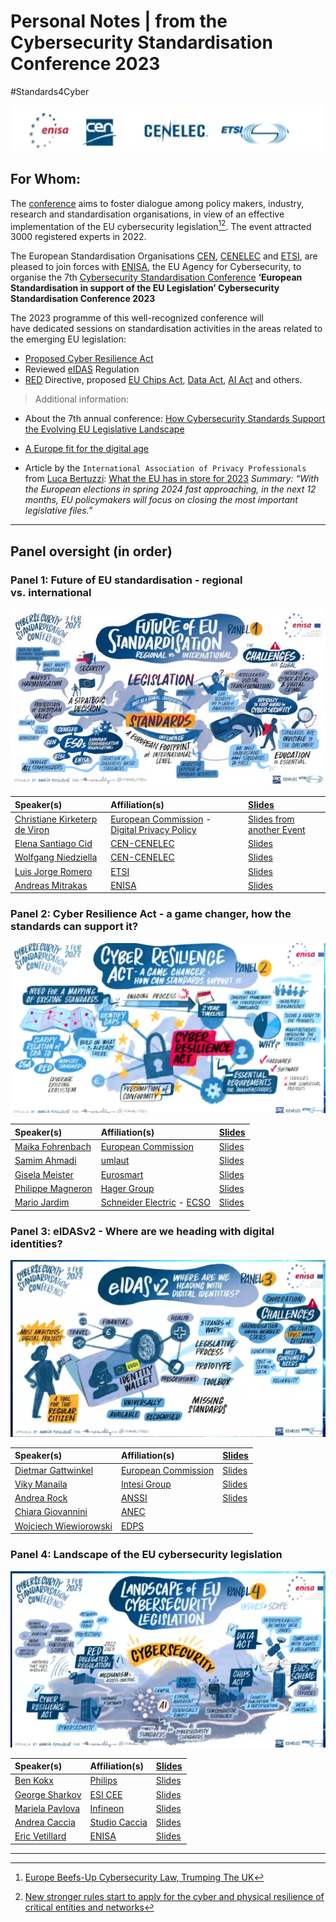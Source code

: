 
# Personal Notes \| from the Cybersecurity Standardisation Conference 2023

\#Standards4Cyber

![](_attachments/20230207103108.png)

## For Whom:

The
[conference](https://www.enisa.europa.eu/events/cybersecurity_standardisation_2023)
aims to foster dialogue among policy makers, industry, research and
standardisation organisations, in view of an effective implementation of
the EU cybersecurity legislation[^1][^2]. The event attracted 3000
registered experts in 2022.

The European Standardisation Organisations
[CEN](https://www.cencenelec.eu/european-standardization/),
[CENELEC](https://www.cencenelec.eu/) and [ETSI](https://www.etsi.org/),
are pleased to join forces with [ENISA](https://www.enisa.europa.eu/),
the EU Agency for Cybersecurity, to organise the 7th [Cybersecurity
Standardisation
Conference](https://www.enisa.europa.eu/events/cybersecurity_standardisation_2023)
**‘European Standardisation in support of the EU Legislation’
Cybersecurity Standardisation Conference 2023**

The 2023 programme of this well-recognized conference will
have dedicated sessions on standardisation activities in the areas
related to the emerging EU legislation:

- [Proposed Cyber Resilience
  Act](https://digital-strategy.ec.europa.eu/en/library/cyber-resilience-act)
- Reviewed
  [eIDAS](https://www.consilium.europa.eu/en/press/press-releases/2022/12/06/european-digital-identity-eid-council-adopts-its-position-on-a-new-regulation-for-a-digital-wallet-at-eu-level/)
  Regulation
- [RED](https://single-market-economy.ec.europa.eu/sectors/electrical-and-electronic-engineering-industries-eei/radio-equipment-directive-red_en)
  Directive, proposed [EU Chips
  Act](https://commission.europa.eu/strategy-and-policy/priorities-2019-2024/europe-fit-digital-age/european-chips-act_en),
  [Data
  Act](https://ec.europa.eu/commission/presscorner/detail/en/ip_22_1113),
  [AI
  Act](https://eur-lex.europa.eu/legal-content/EN/TXT/?uri=celex%3A52021PC0206)
  and others.

> Additional information:

- About the 7th annual conference: [How Cybersecurity Standards Support
  the Evolving EU Legislative
  Landscape](https://www.enisa.europa.eu/news/how-cybersecurity-standards-support-the-evolving-eu-legislative-landscape)

- [A Europe fit for the digital
  age](https://commission.europa.eu/strategy-and-policy/priorities-2019-2024/europe-fit-digital-age_en)

- Article by the `International Association of Privacy Professionals`
  from [Luca Bertuzzi](https://twitter.com/BertuzLuca): [What the EU has
  in store for
  2023](https://iapp.org/news/a/what-the-eu-has-in-store-for-2023/)
  *Summary: “With the European elections in spring 2024 fast
  approaching, in the next 12 months, EU policymakers will focus on
  closing the most important legislative files.”*

------------------------------------------------------------------------

## Panel oversight (in order)

### Panel 1: Future of EU standardisation - regional vs. international

![](_attachments/20230209074821.png)

| Speaker(s)                                                                                                             | Affiliation(s)                                                                                                                                                                   | [Slides](https://www.enisa.europa.eu/events/cybersecurity_standardisation_2023/presentations) |
|:-----------------------------------------------------------------------------------------------------------------------|:---------------------------------------------------------------------------------------------------------------------------------------------------------------------------------|:----------------------------------------------------------------------------------------------|
| [Christiane Kirketerp de Viron](https://op.europa.eu/en/web/who-is-who/person/-/person/COM_00003AA7A7A0)               | [European Commission](https://commission.europa.eu/index_en) - [Digital Privacy Policy](https://op.europa.eu/en/web/who-is-who/organization/-/organization/CNECT/COM_CRF_245675) | [Slides from another Event](_attachments/CRA-CNECT_University_presentation.pdf)               |
| [Elena Santiago Cid](https://www.scc.ca/en/elena-santiago-cid)                                                         | [CEN-CENELEC](https://www.cencenelec.eu/)                                                                                                                                        | [Slides](_attachments/12-santiago.pdf)                                                        |
| [Wolfgang Niedziella](https://www.cencenelec.eu/about-cenelec/structure-and-governance/cenelec-board-members/)         | [CEN-CENELEC](https://www.cencenelec.eu/)                                                                                                                                        | [Slides](_attachments/13-niedziella.pdf)                                                      |
| [Luis Jorge Romero](https://www.etsi.org/newsroom/news/1574-2019-04-etsi-re-elects-director-general-luis-jorge-romero) | [ETSI](https://www.etsi.org/)                                                                                                                                                    | [Slides](_attachments/14-romero.pdf)                                                          |
| [Andreas Mitrakas](https://www.rsaconference.com/experts/andreas%20mitrakas)                                           | [ENISA](https://www.enisa.europa.eu/)                                                                                                                                            | [Slides](_attachments/15-mitrakas.pdf)                                                        |

### Panel 2: Cyber Resilience Act - a game changer, how the standards can support it?

![](_attachments/20230207122939.png)

| Speaker(s)                                                                                  | Affiliation(s)                                                                | [Slides](https://www.enisa.europa.eu/events/cybersecurity_standardisation_2023/presentations) |
|:--------------------------------------------------------------------------------------------|:------------------------------------------------------------------------------|:----------------------------------------------------------------------------------------------|
| [Maika Fohrenbach](https://op.europa.eu/en/web/who-is-who/person/-/person/COM_0000CA706CD3) | [European Commission](https://commission.europa.eu/index_en)                  | [Slides](_attachments/21-fohrenbach.pdf)                                                      |
| [Samim Ahmadi](https://scholar.google.de/citations?user=orNo2A8AAAAJ&hl=de)                 | [umlaut](https://www.umlaut.com/)                                             | [Slides](_attachments/22-ahmadi.pdf)                                                          |
| [Gisela Meister](https://eucyberact.org/speaker/gisela-meister/)                            | [Eurosmart](https://www.eurosmart.com/)                                       | [Slides](_attachments/23-meister.pdf)                                                         |
| [Philippe Magneron](http://lpra.org/trade-directory/hager-controls-sas/)                    | [Hager Group](https://hagergroup.com/)                                        | [Slides](_attachments/24-magneron.pdf)                                                        |
| [Mario Jardim](https://www.enlit-europe.com/speakers/mario-jardim)                          | [Schneider Electric](https://www.se.com/ww/en/) - [ECSO](https://ecs-org.eu/) | [Slides](_attachments/25-jardim.pdf)                                                          |

### Panel 3: eIDASv2 - Where are we heading with digital identities?

![](_attachments/20230207143402.png)

| Speaker(s)                                                                                                           | Affiliation(s)                                               | [Slides](https://www.enisa.europa.eu/events/cybersecurity_standardisation_2023/presentations) |
|:---------------------------------------------------------------------------------------------------------------------|:-------------------------------------------------------------|:----------------------------------------------------------------------------------------------|
| [Dietmar Gattwinkel](https://op.europa.eu/en/web/who-is-who/person/-/person/COM_00006A0C2DFF)                        | [European Commission](https://commission.europa.eu/index_en) | [Slides](_attachments/31-gattwinkel.pdf)                                                      |
| [Viky Manaila](https://cloudsignatureconsortium.org/committee/viky-manaila/)                                         | [Intesi Group](https://www.intesigroup.com/)                 | [Slides](_attachments/32-manaila.pdf)                                                         |
| [Andrea Rock](https://womenwhoadvance.eu/andrea-rock/)                                                               | [ANSSI](https://www.ssi.gouv.fr/)                            | [Slides](_attachments/33-rock.pdf)                                                            |
| [Chiara Giovannini](https://www.anec.eu/about-anec/our-anec-staff)                                                   | [ANEC](https://www.anec.eu/)                                 |                                                                                               |
| [Wojciech Wiewiorowski](https://edps.europa.eu/about-edps/members-mission/supervisors/wojciech-wiewi%C3%B3rowski_en) | [EDPS](https://edps.europa.eu/)                              |                                                                                               |

### Panel 4: Landscape of the EU cybersecurity legislation

![](_attachments/20230207165859.png)

| Speaker(s)                                                                                                | Affiliation(s)                                                | [Slides](https://www.enisa.europa.eu/events/cybersecurity_standardisation_2023/presentations) |
|:----------------------------------------------------------------------------------------------------------|:--------------------------------------------------------------|:----------------------------------------------------------------------------------------------|
| [Ben Kokx](https://eucyberact.org/speaker/ben-kokx/)                                                      | [Philips](https://www.philips.com/)                           | [Slides](_attachments/41-kokx.pdf)                                                            |
| [George Sharkov](https://cetef.eu/en/speakers/dr-george-sharkov/)                                         | [ESI CEE](https://esicenter.bg/)                              | [Slides](_attachments/42-sharkov.pdf)                                                         |
| [Mariela Pavlova](http://www-sop.inria.fr/everest/personnel/Mariela.Pavlova/)                             | [Infineon](https://www.infineon.com/)                         | [Slides](_attachments/43-pavlova.pdf)                                                         |
| [Andrea Caccia](https://www.digitalsme.eu/members/acaccia/)                                               | [Studio Caccia](https://cineuropa.org/en/filmography/245252/) | [Slides](_attachments/44-caccia.pdf)                                                          |
| [Eric Vetillard](https://ecosystemexperience.ovhcloud.com/en/speakers?modal=speaker&speakerId=bvcwFR1MyF) | [ENISA](https://www.enisa.europa.eu/)                         | [Slides](_attachments/45-vetillard.pdf)                                                       |

------------------------------------------------------------------------

<!--
# Panel 1: Future of EU standardisation - regional vs. international

## Christiane Kirketerp de Viron - European Commission - Digital Privacy Policy

Digitalization cannot go without cybersecurity investments

[](_attachments/20230209074821.png)                  
- Harmonizing standards                                                                
- Direct governance & involvement and direct legislative that represent the citizens of the EU
- Openness and cooperate with international partners   
- Call for more "secure by design" hardware and software
- Two thirds of [NIS](https://www.enisa.europa.eu/topics/cybersecurity-policy/nis-directive-new) incidents are the result of a vulnerability exploitation / phishing, credential thefts, more ..                    

## Elena Santiago Cid - CEN-CENELEC

[](_attachments/20230207101118.png)                                                    
1. Lack of awareness                                                                                                                                        
2. Reacting after harm is done                                                                                                                              
3. Short on investment in security                                                                                                                          
- Reducing market fragmentation by sharing values, influencing decisions, and practicing optimization and delivering standards (national and international) 

## Wolfgang Niedziella - CENELEC

[](_attachments/20230207101951.png)                                                            
- About the Radio Equipment Directive (RED), requirement for Standardization, Standards and breaking Data Silos                                                            
- Trustworthiness and reliable services and products, TTC and [EU-India TTC](https://ec.europa.eu/commission/presscorner/detail/en/ip_23_596) and contributing effectively 

## Luis Jorge Romero - ETSI

[](_attachments/20230207102329.png)                                                           
- Global Landscape:                                                                                                                                                       
- National - Regional - International                                                                                                                                     
- avoiding fragmantation                                                                                                                                                  
- Looking forward: Global use                                                                                                                                             
- Europe is unique, bringing value to the world                                                                                                                           
- Focus on global cooperation, commitment, and involvement, that aims to further elevate education, interconnecting through openness and availability to drive costs down 

## Andreas Mitrakas - ENISA

[](_attachments/20230207103200.png)                                           
- Business, competition, and standardization strategies for applications to come that allow framework layering and break down data silos 
- Proposals for standards, as well as definitions and endorsements for public standards                                                  
- Identifying standardization gaps, and developing follow-up proposals                                                                   

# Panel 2: Cyber Resilience Act - a game changer, how the standards can support it?

[](_attachments/20230207122939.png)

## Maika Fohrenbach - European Commission

[](_attachments/20230207113359.png)                          
- Use of EU-wide certification schemes that can coexist and align with current available certifications 

## Samim Ahmadi - umlaut

[](_attachments/20230207114945.png)       
- Increasing demand of standartization experts in diverse fields 

## Gisela Meister - Eurosmart

[](_attachments/20230207115852.png) 
- Using CSA Schemes                                   
- Included in the EU's new CSA requirement            

[](_attachments/20230207115948.png) 
- Risk assessments by Eurosmart                       

[](_attachments/20230207120104.png)               
- IoT: ETSI EN 303645                                                             
- See EN 303645 for standards and private schemas for use as harmonized standards 
- Always have hope, be positive, and cooperate to tackle the challenges ahead     

## Philippe Magneron - Hager Group

[](_attachments/20230207115852.png)
- Using CSA Schemes                                  
- Included in the EU's new CSA requirement           

[](_attachments/20230207121357.png)
- Risk assessments by Eurosmart                      

[](_attachments/20230207121431.png)  
- Regulations aim to help, not hinder                    
- Product-categories to be more recognizable and accepted
- Requirements                                           
- Tests                                                  

## Mario Jardim - Schneider Electric, ECSO

[](_attachments/20230207121951.png)  
- Leverage of industry standards                       
- Combination of sharing external and internal parties 


# Panel 3: eIDASv2 - Where are we heading with digital identities?

[](_attachments/20230207143402.png)

Fostering trust through complete transparency. Alternatives to commercial offerings that do not place the individual at the center.

## Dietmar Gattwinkel - European Commission

[](_attachments/20230207135444.png)                        
- Universal availability for European citizens everywhere, i.e., social login with a privacy focus 

[](_attachments/20230207135512.png)                          
- Toolbox implementation                                                                               
- Working on each of these four strands                                                                
- Concurrently in order to meet deadlines a wide range of applications for civil and official purposes 

## Viki Manaila - Intesi Group

[](_attachments/20230207140026.png)
[](_attachments/20230207140045.png)

[](_attachments/20230207140228.png)               
- All parties involved understand the opportunities and support their development 
- The ability to grant and revoke data access                                     


## Andrea Rock - ANSSI

[](_attachments/20230207140930.png) 
- "Wallet" certification                              

[](_attachments/20230207141031.png)
- CS certification                                    

[](_attachments/20230207141149.png)               
- Demand for certification on the application itself                             
- How to evaluate certifications (FiTCEM)                                        
- How does everything fit together (harmonize) (life cycle)?                     
- Challanges:                                                                    
- Standards-based                                                                
- Timing, working in tandem to accompany everything.                             
- Harmonizations and proofreading; each member state must be taken into account. 
- Coorporation between all parties involved and transparency                     
- Requierments:                                                                  
- Trust service provider and certificates                                        
- Proper standards                                                               


## Chiara Giovannini - ANEC

- Chiara Giovannini - ANEC                                           
- Working Group related standards and issues for consumers                                                  
- Should I trust the digital wallet?                                                                        
- How can I trust the digital wallet?                                                                       
- How can I trust the interactions to be secured between different entities                                 
- What are the costs involved, particularly the initial costs?                                              
- Digital data is also beneficial                                                                           
- Is it reliable?                                                                                           
- International interoperability and standards are required                                                 
- The wallet's interaction with the cyber security system will be critical                                  
- Wallet, application, and security certification? -\> Priority: What to certify?                           
- To stay voluntary                                                                                         
- Data-quality contained                                                                                    
- Capacity, responsibility, and equality (Laws against forced use of the digital wallet are a precondition) 

## Wojciech Wiewiorowski - EDPS

- Wojciech Wiewiorowski - EDPS                                                           
- Data protection authorities on national level                                                                                                  
- Entities linked to transmission in individual member states                                                                                    
- How to Put It All Together - A framework alone is insufficient                                                                                 
- Regulations                                                                                                                                    
- What does the Toolbox accomplish; more specific                                                                                                
- Are all critical components in place and secure?                                                                                               
- What about cultural and elemental rights?                                                                                                      
- The authorities in charge of data protection must be involved.                                                                                 
- failing to discontinue tracking and profiling (how to avoid this; how to improve acceptance and usage)                                         
- Who has the right to alter fundamental rights if the deciding factor is diminishing                                                            
- Prior to general data protection certifications... and the threat of regulation... an overview of each of those certifications must be present 
- Discuss individual entities' concerns and worries                                                                                              
- Who controls the data; owning is a wrong term and should not be used in this context                                                           

# Panel 4: Landscape of the EU cybersecurity legislation

[](_attachments/20230207165859.png)

## Ben Kokx - Philips

[](_attachments/20230207153802.png)       
- Regulations concerning products that enter the European markets 

[](_attachments/20230207153829.png)          
- The development of three harmonized standards with around 167 members 

[](_attachments/20230207154407.png) 
- RED is only for the product and what's inside       

[](_attachments/20230207154507.png) 
[](_attachments/20230207154555.png) 

[](_attachments/20230207154738.png)                   
- Horizontal scopes for RED and CRA standards may serve to restrict use cases             
- Realization of requirements may reduce usabilities compared to established requirements 
- Demand of product scoping and intended use of products their environment                
- Will the standard be cited? (BIG QUESTION)                                              

## George Sharkov - ESI CEE

[](_attachments/20230207155638.png) 

[](_attachments/20230207155802.png)      
- Highlighted fields are related to other fields like security 

[](_attachments/20230207160026.png) 
- Security and resilience by design                   


[](_attachments/20230207160537.png) 

[](_attachments/20230207160542.png) 

[](_attachments/20230207160601.png) 

[](_attachments/20230207160657.png) 

[](_attachments/20230207160705.png) 


## Mariela Pavlova - Infineon

[](_attachments/20230207161223.png) 

[](_attachments/20230207161229.png) 

[](_attachments/20230207161348.png) 

[](_attachments/20230207161701.png)                    
- In Europe, ISO 15408 evaluation smart cards and high-end security                        
- SESIP for IoT: Targeting MCUs in the IT Area.                                            
- FITCEM: European Standard, close to CC, but targeting security evaluations fixed in time 
- SESIP and FITCEM can be applied to smart cards and the like sooner or later              

[](_attachments/20230207161835.png)                                            
 - SOGIS used since 20years                                                                                                                 
 - High end security and independent evaluation for certification and continuous monitoring                                                 
 - EUCC is the successor of SOGIS                                                                                                           
 - EMVCo proprietary and private                                                                                                            
 - PSA Certified and GP SESIP is private -\> evaluate certification for MCU in IoT Area -\> low-level security, basic and substantial level 


## Andrea Caccia - Studio Caccia

[](_attachments/20230207162528.png)                        
- Data act standardization breaks down data silos, engages new spaces, and enables interoperability 

[](_attachments/20230207162710.png)             
- Many vendor lock-ins limit the use of data that other stakeholders can use 

[](_attachments/20230207162914.png)                
- Data standardization is required for interoperability in data-processing services 

[](_attachments/20230207163037.png)                                                                                                   
- Interoperability to establish harmonized standards for data access (e.g., by using APIs) enables smart contracts (related to blockchain) and lowers the barriers to accessing the data, making it available, and meeting standard compliance requirements 

[](_attachments/20230207163331.png) 
- Cloud provider with interoperability capabilities   


[](_attachments/20230207163406.png) 

[](_attachments/20230207163430.png) 

[](_attachments/20230207163444.png) 

[](_attachments/20230207163502.png)                                                                              
- The Data Act is one component, and an important challenge for Europe for enabling a significant data market                                                                                                  
- A standardized platform for data sharing in smart contracts, but guidance is required to contextualize data and enable interoperability across different organizations, official organs, and standard bodies 


## Eric Vetillard - ENISA

[](_attachments/20230207163820.png) 

[](_attachments/20230207163826.png) 

[](_attachments/20230207163847.png)                      
- The European Cloud Service Scheme (EUCS) a standard to be applied to any cloud infrastructure 
- How well does my cloud service meet the minimum requirements?                                 
- Levels: basic, substantial, and high                                                          

[](_attachments/20230207164003.png) 

[](_attachments/20230207164117.png)                         
- Requirements for assessment bodies                                                                 
- Basic means lower than mainstream certification and slight modification to modify them just enough 

[](_attachments/20230207164249.png) 
-->

[^1]: [Europe Beefs-Up Cybersecurity Law, Trumping The
    UK](https://www.forbes.com/sites/stewartroom/2023/01/16/europe-beefs-up-cybersecurity-law-trumping-the-uk/?sh=667642056081)

[^2]: [New stronger rules start to apply for the cyber and physical
    resilience of critical entities and
    networks](https://digital-strategy.ec.europa.eu/en/news/new-stronger-rules-start-apply-cyber-and-physical-resilience-critical-entities-and-networks)

